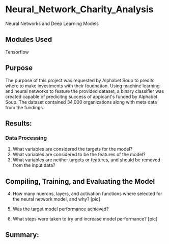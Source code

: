 # Neural_Network_Charity_Analysis
Neural Networks and Deep Learning Models

## Modules Used
Tensorflow

## Purpose 
The purpose of this project was requested by Alphabet Soup to preditc where to make investments with their foudnation. Using machine learning and neural networks to feature the provided dataset, a binary classifier was created capable of predicitng success of appicant's funded by Alphabet Soup. The dataset contained 34,000 organizations along with meta data from the fundings.

## Results:

### Data Processing
1. What variables are considered the targets for the model?
2. What variables are considered to be the features of the model?
3. What variables are neither targets or features, and should be removed from the input data?

## Compiling, Training, and Evaluating the Model

4. How many nuerons, layers, and activation functions where selected for the neural network model, and why?
[pic]

5. Was the target model performance achieved?

6. What steps were taken to try and increase model performance?
[pic]

## Summary:
